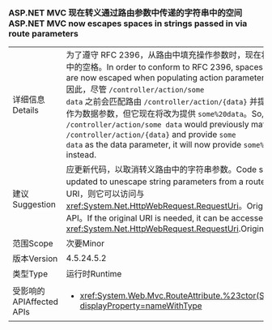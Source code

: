 ### <a name="aspnet-mvc-now-escapes-spaces-in-strings-passed-in-via-route-parameters"></a><span data-ttu-id="b077f-101">ASP.NET MVC 现在转义通过路由参数中传递的字符串中的空间</span><span class="sxs-lookup"><span data-stu-id="b077f-101">ASP.NET MVC now escapes spaces in strings passed in via route parameters</span></span>

|   |   |
|---|---|
|<span data-ttu-id="b077f-102">详细信息</span><span class="sxs-lookup"><span data-stu-id="b077f-102">Details</span></span>|<span data-ttu-id="b077f-103">为了遵守 RFC 2396，从路由中填充操作参数时，现在将转义路由路径中的空格。</span><span class="sxs-lookup"><span data-stu-id="b077f-103">In order to conform to RFC 2396, spaces in route paths are now escaped when populating action parameters from a route.</span></span> <span data-ttu-id="b077f-104">因此，尽管 <code>/controller/action/some data</code> 之前会匹配路由 <code>/controller/action/{data}</code> 并提供 <code>some data</code> 作为数据参数，但它现在将改为提供 <code>some%20data</code>。</span><span class="sxs-lookup"><span data-stu-id="b077f-104">So, whereas  <code>/controller/action/some data</code> would previously match the route <code>/controller/action/{data}</code> and provide <code>some data</code> as the data parameter, it will now provide <code>some%20data</code> instead.</span></span>|
|<span data-ttu-id="b077f-105">建议</span><span class="sxs-lookup"><span data-stu-id="b077f-105">Suggestion</span></span>|<span data-ttu-id="b077f-106">应更新代码，以取消转义路由中的字符串参数。</span><span class="sxs-lookup"><span data-stu-id="b077f-106">Code should be updated to unescape string parameters from a route.</span></span> <span data-ttu-id="b077f-107">如果需要原始 URI，则它可以访问与<xref:System.Net.HttpWebRequest.RequestUri>。OriginalString API。</span><span class="sxs-lookup"><span data-stu-id="b077f-107">If the original URI is needed, it can be accessed with the <xref:System.Net.HttpWebRequest.RequestUri>.OriginalString API.</span></span>|
|<span data-ttu-id="b077f-108">范围</span><span class="sxs-lookup"><span data-stu-id="b077f-108">Scope</span></span>|<span data-ttu-id="b077f-109">次要</span><span class="sxs-lookup"><span data-stu-id="b077f-109">Minor</span></span>|
|<span data-ttu-id="b077f-110">版本</span><span class="sxs-lookup"><span data-stu-id="b077f-110">Version</span></span>|<span data-ttu-id="b077f-111">4.5.2</span><span class="sxs-lookup"><span data-stu-id="b077f-111">4.5.2</span></span>|
|<span data-ttu-id="b077f-112">类型</span><span class="sxs-lookup"><span data-stu-id="b077f-112">Type</span></span>|<span data-ttu-id="b077f-113">运行时</span><span class="sxs-lookup"><span data-stu-id="b077f-113">Runtime</span></span>|
|<span data-ttu-id="b077f-114">受影响的 API</span><span class="sxs-lookup"><span data-stu-id="b077f-114">Affected APIs</span></span>|<ul><li><xref:System.Web.Mvc.RouteAttribute.%23ctor(System.String)?displayProperty=nameWithType></li></ul>|

